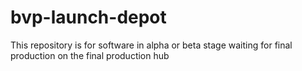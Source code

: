 # bvp-launch-depot
This repository is for software in alpha or beta stage waiting for final production on the final production hub
